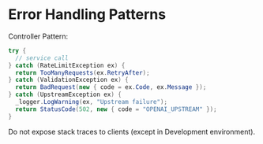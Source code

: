 # Error Handling Patterns

Controller Pattern:
```csharp
try {
  // service call
} catch (RateLimitException ex) {
  return TooManyRequests(ex.RetryAfter);
} catch (ValidationException ex) {
  return BadRequest(new { code = ex.Code, ex.Message });
} catch (UpstreamException ex) {
  _logger.LogWarning(ex, "Upstream failure");
  return StatusCode(502, new { code = "OPENAI_UPSTREAM" });
}
```

Do not expose stack traces to clients (except in Development environment).
